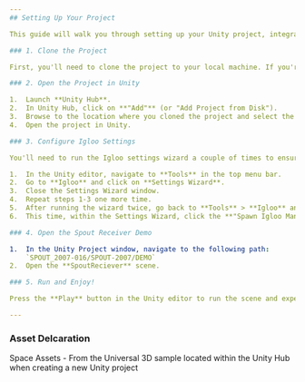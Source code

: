 ```yaml
---
## Setting Up Your Project

This guide will walk you through setting up your Unity project, integrating Igloo tools, and configuring Spout for seamless operation.

### 1. Clone the Project

First, you'll need to clone the project to your local machine. If you're unfamiliar with cloning, you'll typically use a Git client or your command line.

### 2. Open the Project in Unity

1.  Launch **Unity Hub**.
2.  In Unity Hub, click on **"Add"** (or "Add Project from Disk").
3.  Browse to the location where you cloned the project and select the project folder.
4.  Open the project in Unity.

### 3. Configure Igloo Settings

You'll need to run the Igloo settings wizard a couple of times to ensure proper configuration.

1.  In the Unity editor, navigate to **Tools** in the top menu bar.
2.  Go to **Igloo** and click on **Settings Wizard**.
3.  Close the Settings Wizard window.
4.  Repeat steps 1-3 one more time.
5.  After running the wizard twice, go back to **Tools** > **Igloo** and click on **Settings Wizard** again.
6.  This time, within the Settings Wizard, click the **"Spawn Igloo Manager"** button.

### 4. Open the Spout Receiver Demo

1.  In the Unity Project window, navigate to the following path:
    `SPOUT_2007-016/SPOUT-2007/DEMO`
2.  Open the **SpoutReciever** scene.

### 5. Run and Enjoy!

Press the **Play** button in the Unity editor to run the scene and experience the setup.

---
```


### Asset Delcaration
Space Assets - From the Universal 3D sample located within the Unity Hub when creating a new Unity project



